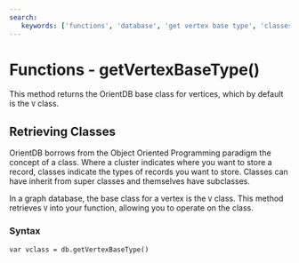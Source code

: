 ```yaml
---
search:
   keywords: ['functions', 'database', 'get vertex base type', 'classes', 'getVertexBaseType', 'V']
---
```


# Functions - getVertexBaseType()

This method returns the OrientDB base class for vertices, which by default is the `V` class.

## Retrieving Classes

OrientDB borrows from the Object Oriented Programming paradigm the concept of a class.  Where a cluster indicates where you want to store a record, classes indicate the types of records you want to store.  Classes can have inherit from super classes and themselves have subclasses.

In a graph database, the base class for a vertex is the `V` class.  This method retrieves `V` into your function, allowing you to operate on the class.

### Syntax

```
var vclass = db.getVertexBaseType()
```


